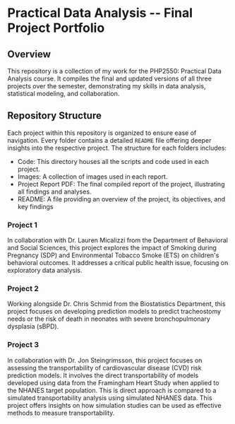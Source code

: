 # Practical Data Analysis -- Final Project Portfolio

## Overview
This repository is a collection of my work for the PHP2550: Practical Data Analysis course. It compiles the final and updated versions of all three projects over the semester, demonstrating my skills in data analysis, statistical modeling, and collaboration. 

## Repository Structure
Each project within this repository is organized to ensure ease of navigation. Every folder contains a detailed `README` file offering deeper insights into the respective project. The structure for each folders includes:

- Code: This directory houses all the scripts and code used in each project.
- Images: A collection of images used in each report.
- Project Report PDF: The final compiled report of the project, illustrating all findings and analyses.
- README: A file providing an overview of the project, its objectives, and key findings

### Project 1
In collaboration with Dr. Lauren Micalizzi from the Department of Behavioral and Social Sciences, this project explores the impact of Smoking during Pregnancy (SDP) and Environmental Tobacco Smoke (ETS) on children's behavioral outcomes. It addresses a critical public health issue, focusing on exploratory data analysis.

### Project 2
Working alongside Dr. Chris Schmid from the Biostatistics Department, this project focuses on developing prediction models to predict tracheostomy needs or the risk of death in neonates with severe bronchopulmonary dysplasia (sBPD). 

### Project 3
In collaboration with Dr. Jon Steingrimsson, this project focuses on assessing the transportability of cardiovascular disease (CVD) risk prediction models. It involves the direct transportability of models developed using data from the Framingham Heart Study when applied to the NHANES target population. This is direct approach is compared to a simulated transportability analysis using simulated NHANES data. This project offers insights on how simulation studies can be used as effective methods to measure transportability.
